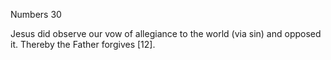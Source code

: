 Numbers 30


Jesus did observe our vow of allegiance to the world (via sin) and opposed it.
Thereby the Father forgives [12].
